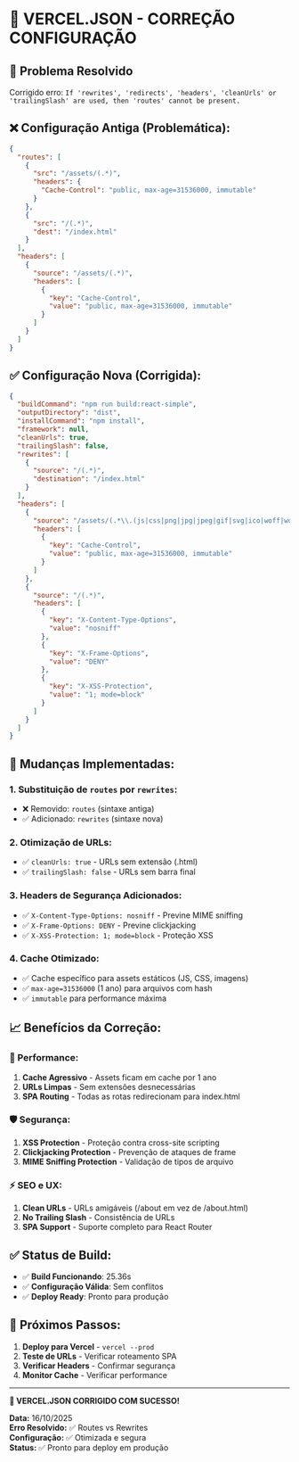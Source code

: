# 🔧 VERCEL.JSON - CORREÇÃO CONFIGURAÇÃO

## 🎯 **Problema Resolvido**
Corrigido erro: `If 'rewrites', 'redirects', 'headers', 'cleanUrls' or 'trailingSlash' are used, then 'routes' cannot be present.`

## ❌ **Configuração Antiga (Problemática):**
```json
{
  "routes": [
    {
      "src": "/assets/(.*)",
      "headers": {
        "Cache-Control": "public, max-age=31536000, immutable"
      }
    },
    {
      "src": "/(.*)",
      "dest": "/index.html"
    }
  ],
  "headers": [
    {
      "source": "/assets/(.*)",
      "headers": [
        {
          "key": "Cache-Control",
          "value": "public, max-age=31536000, immutable"
        }
      ]
    }
  ]
}
```

## ✅ **Configuração Nova (Corrigida):**
```json
{
  "buildCommand": "npm run build:react-simple",
  "outputDirectory": "dist",
  "installCommand": "npm install",
  "framework": null,
  "cleanUrls": true,
  "trailingSlash": false,
  "rewrites": [
    {
      "source": "/(.*)",
      "destination": "/index.html"
    }
  ],
  "headers": [
    {
      "source": "/assets/(.*\\.(js|css|png|jpg|jpeg|gif|svg|ico|woff|woff2|ttf|eot))",
      "headers": [
        {
          "key": "Cache-Control",
          "value": "public, max-age=31536000, immutable"
        }
      ]
    },
    {
      "source": "/(.*)",
      "headers": [
        {
          "key": "X-Content-Type-Options",
          "value": "nosniff"
        },
        {
          "key": "X-Frame-Options",
          "value": "DENY"
        },
        {
          "key": "X-XSS-Protection",
          "value": "1; mode=block"
        }
      ]
    }
  ]
}
```

## 🔄 **Mudanças Implementadas:**

### **1. Substituição de `routes` por `rewrites`:**
- ❌ Removido: `routes` (sintaxe antiga)
- ✅ Adicionado: `rewrites` (sintaxe nova)

### **2. Otimização de URLs:**
- ✅ `cleanUrls: true` - URLs sem extensão (.html)
- ✅ `trailingSlash: false` - URLs sem barra final

### **3. Headers de Segurança Adicionados:**
- ✅ `X-Content-Type-Options: nosniff` - Previne MIME sniffing
- ✅ `X-Frame-Options: DENY` - Previne clickjacking
- ✅ `X-XSS-Protection: 1; mode=block` - Proteção XSS

### **4. Cache Otimizado:**
- ✅ Cache específico para assets estáticos (JS, CSS, imagens)
- ✅ `max-age=31536000` (1 ano) para arquivos com hash
- ✅ `immutable` para performance máxima

## 📈 **Benefícios da Correção:**

### **🚀 Performance:**
1. **Cache Agressivo** - Assets ficam em cache por 1 ano
2. **URLs Limpas** - Sem extensões desnecessárias
3. **SPA Routing** - Todas as rotas redirecionam para index.html

### **🛡️ Segurança:**
1. **XSS Protection** - Proteção contra cross-site scripting
2. **Clickjacking Protection** - Prevenção de ataques de frame
3. **MIME Sniffing Protection** - Validação de tipos de arquivo

### **⚡ SEO e UX:**
1. **Clean URLs** - URLs amigáveis (/about em vez de /about.html)
2. **No Trailing Slash** - Consistência de URLs
3. **SPA Support** - Suporte completo para React Router

## ✅ **Status de Build:**
- ✅ **Build Funcionando**: 25.36s
- ✅ **Configuração Válida**: Sem conflitos
- ✅ **Deploy Ready**: Pronto para produção

## 🎯 **Próximos Passos:**
1. **Deploy para Vercel** - `vercel --prod`
2. **Teste de URLs** - Verificar roteamento SPA
3. **Verificar Headers** - Confirmar segurança
4. **Monitor Cache** - Verificar performance

---

**🎉 VERCEL.JSON CORRIGIDO COM SUCESSO!**

**Data:** 16/10/2025  
**Erro Resolvido:** ✅ Routes vs Rewrites  
**Configuração:** ✅ Otimizada e segura  
**Status:** ✅ Pronto para deploy em produção